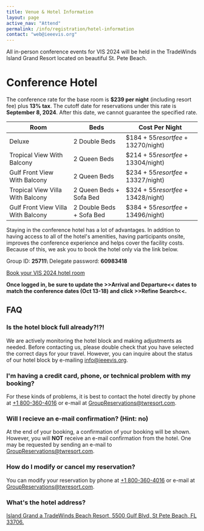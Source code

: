 ```yaml
---
title: Venue & Hotel Information
layout: page
active_nav: "Attend"
permalink: /info/registration/hotel-information
contact: "web@ieeevis.org"
---
```



All in-person conference events for VIS 2024 will be held in the TradeWinds Island Grand Resort located on beautiful St. Pete Beach.

# Conference Hotel

The conference rate for the base room is <b>$239 per night</b> (including resort fee) plus **13% tax**. The cutoff date for reservations under this rate is 
**September 8, 2024**.  After this date, we cannot guarantee the specified rate.

| Room                               | Beds          | Cost Per Night                          |
| ---------------------------------- | ------------- | --------------------------------------- |
| Deluxe                             | 2 Double Beds | $184 + $55 resort fee + 13% tax (~$270/night) |
| Tropical View With Balcony         | 2 Queen Beds  | $214 + $55 resort fee + 13% tax (~$304/night) |
| Gulf Front View With Balcony       | 2 Queen Beds  | $234 + $55 resort fee + 13% tax (~$327/night) |
| Tropical View Villa With Balcony   | 2 Queen Beds + Sofa Bed  | $324 + $55 resort fee + 13% tax (~$428/night) |
| Gulf Front View Villa With Balcony | 2 Double Beds + Sofa Bed | $384 + $55 resort fee + 13% tax (~$496/night) |

Staying in the conference hotel has a lot of advantages. In addition to having access to all of the hotel's amenities, having participants onsite, improves the conference experience and helps cover the facility costs. Because of this, we ask you to book the hotel only via the link below.


Group ID: **25711**\\
Delegate password: **60983418**

<a href="https://book.rguest.com/wbe/group/1672/tradewinds/auth?group=25711" class="button" target="new_window">Book your VIS 2024 hotel room</a>

**Once logged in, be sure to update the >>Arrival and Departure<< dates to match the conference dates (Oct 13-18) and click >>Refine Search<<.**


## FAQ

### Is the hotel block full already?!?!

We are actively monitoring the hotel block and making adjustments as needed. Before contacting us, please double check that you have selected the correct days for your travel. However, you can inquire about the status of our hotel block by e-mailing <a href="mailto:info@ieeevis.org">info@ieeevis.org</a>.

### I'm having a credit card, phone, or technical problem with my booking?

For these kinds of problems, it is best to contact the hotel directly by phone at <a href="tel:+1800-360-4016">+1 800-360-4016</a> or e-mail at <a href="mailto:GroupReservations@twresort.com">GroupReservations@twresort.com</a>.

### Will I recieve an e-mail confirmation? (Hint: no)

At the end of your booking, a confirmation of your booking will be shown. However, you will <b>NOT</b> receive an e-mail confirmation from the hotel. One may be requested by sending an e-mail to <a href="mailto:GroupReservations@twresort.com">GroupReservations@twresort.com</a>.

### How do I modify or cancel my reservation?

You can modify your reservation by phone at <a href="tel:+1800-360-4016">+1 800-360-4016</a> or e-mail at <a href="mailto:GroupReservations@twresort.com">GroupReservations@twresort.com</a>.

### What's the hotel address?

<a href = "https://maps.app.goo.gl/4vyyBQU6i6TobTwY8">Island Grand a TradeWinds Beach Resort, 5500 Gulf Blvd, St Pete Beach, FL 33706.</a>

